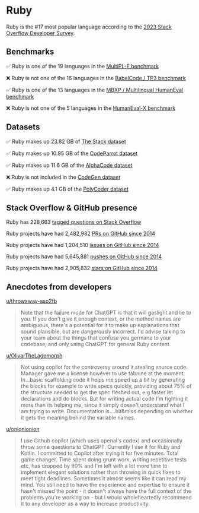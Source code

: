 # Ruby

Ruby is the #17 most popular language according to the [2023 Stack Overflow Developer Survey](https://survey.stackoverflow.co/2023/#section-most-popular-technologies-programming-scripting-and-markup-languages).

## Benchmarks

✅ Ruby is one of the 19 languages in the [MultiPL-E benchmark](https://blog.pearai.dev/an-introduction-to-code-llm-benchmarks-for-software-engineers/#:~:text=couple%20notable%20mentions-,4.%20MultiPL%2DE,-Creator%3A%20Northeastern)

❌ Ruby is not one of the 16 languages in the [BabelCode / TP3 benchmark](https://blog.pearai.dev/an-introduction-to-code-llm-benchmarks-for-software-engineers/#:~:text=amazon%2Dscience/mxeval-,12.%20BabelCode%20/%20TP3,-Creator%3A%20Google)

✅ Ruby is one of the 13 languages in the [MBXP / Multilingual HumanEval benchmark](https://blog.pearai.dev/an-introduction-to-code-llm-benchmarks-for-software-engineers/#:~:text=11.%20MBXP%20/%20Multilingual%20HumanEval)

❌ Ruby is not one of the 5 languages in the [HumanEval-X benchmark](https://blog.pearai.dev/an-introduction-to-code-llm-benchmarks-for-software-engineers/#:~:text=Some%20multilingual%C2%A0benchmarks-,10.%20HumanEval%2DX,-Creator%3A%20Tsinghua)

## Datasets

✅ Ruby makes up 23.82 GB of [The Stack dataset](https://arxiv.org/abs/2211.15533)

✅ Ruby makes up 10.95 GB of the [CodeParrot dataset](https://huggingface.co/datasets/codeparrot/github-code)

✅ Ruby makes up 11.6 GB of the [AlphaCode dataset](https://arxiv.org/abs/2203.07814)

❌ Ruby is not included in the [CodeGen dataset](https://arxiv.org/abs/2203.13474)

✅ Ruby makes up 4.1 GB of the [PolyCoder dataset](https://arxiv.org/abs/2202.13169)

## Stack Overflow & GitHub presence

Ruby has 228,663 [tagged questions on Stack Overflow](https://stackoverflow.com/tags)

Ruby projects have had 2,482,982 [PRs on GitHub since 2014](https://madnight.github.io/githut/#/pull_requests/2023/3)

Ruby projects have had 1,204,510 [issues on GitHub since 2014](https://madnight.github.io/githut/#/issues/2023/3)

Ruby projects have had 5,645,881 [pushes on GitHub since 2014](https://madnight.github.io/githut/#/pushes/2023/3)

Ruby projects have had 2,905,832 [stars on GitHub since 2014](https://madnight.github.io/githut/#/stars/2023/3)

## Anecdotes from developers

[u/throwaway-aso2fb](https://www.reddit.com/r/ruby/comments/16y3bxq/comment/k36os5n/?utm_source=share&utm_medium=web2x&context=3)
> Note that the failure mode for ChatGPT is that it will gaslight and lie to you. If you don't give it enough context, or the method names are ambiguous, there's a potential for it to make up explanations that sound plausible, but are dangerously incorrect. I'd advise talking to your team about the things that confuse you germane to your codebase, and only using ChatGPT for general Ruby content.

[u/OlivarTheLagomorph](https://www.reddit.com/r/ruby/comments/zq847a/comment/j0yy2y8/?utm_source=share&utm_medium=web2x&context=3)
> Not using copilot for the controversy around it stealing source code. Manager gave me a license however to use tabnine at the moment. In...basic scaffolding code it helps me speed up a bit by generating the blocks for example to write specs quickly, providing about 75% of the structure needed to get the spec fleshed out, e.g faster let declarations and do blocks. But for writing actual code I'm fighting it more than its helping me, since it simply doesn't understand what I am trying to write. Documentation is....hit&miss depending on whether it gets the meaning behind the variable names.

[u/onionionion](https://www.reddit.com/r/ruby/comments/11usmxs/comment/jcqdd8q/?utm_source=share&utm_medium=web2x&context=3)
> I use Github copilot (which uses openai's codex) and occasionally throw some questions to ChatGPT. Currently I use it for Ruby and Kotlin. I committed to Copilot after trying it for five minutes. Total game changer. Time spent doing grunt work, writing repetitive tests etc, has dropped by 90% and I'm left with a lot more time to implement elegant solutions rather than throwing in quick fixes to meet tight deadlines. Sometimes it almost seems like it can read my mind. You still need to have the experience and expertise to ensure it hasn't missed the point - it doesn't always have the full context of the problems you're working on - but I would wholeheartedly recommend it to any developer as a way to increase productivity.